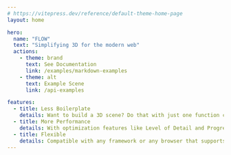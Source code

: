 ```yaml
---
# https://vitepress.dev/reference/default-theme-home-page
layout: home

hero:
  name: "FLOW"
  text: "Simplifying 3D for the modern web"
  actions:
    - theme: brand
      text: See Documentation
      link: /examples/markdown-examples
    - theme: alt
      text: Example Scene
      link: /api-examples

features:
  - title: Less Boilerplate
    details: Want to build a 3D scene? Do that with just one function call.
  - title: More Performance
    details: With optimization features like Level of Detail and Progressive Loading
  - title: Flexible
    details: Compatible with any framework or any browser that supports WebGL
---
```


